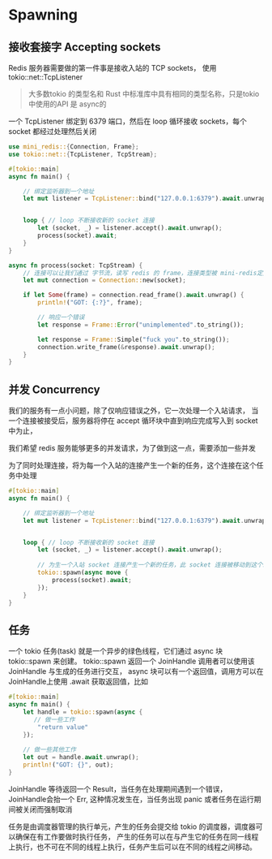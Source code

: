 # Spawning

## 接收套接字 Accepting sockets 
Redis 服务器需要做的第一件事是接收入站的 TCP sockets，
使用 tokio::net::TcpListener 

> 大多数tokio 的类型名和 Rust 中标准库中具有相同的类型名称，只是tokio中使用的API 是 async的

一个 TcpListener 绑定到 6379 端口，然后在 loop 循环接收 sockets，每个 socket 都经过处理然后关闭
```rust
use mini_redis::{Connection, Frame};
use tokio::net::{TcpListener, TcpStream};

#[tokio::main]
async fn main() {

    // 绑定监听器到一个地址
    let mut listener = TcpListener::bind("127.0.0.1:6379").await.unwrap();


    loop { // loop 不断接收新的 socket 连接
        let (socket, _) = listener.accept().await.unwrap();
        process(socket).await;
    }
}

async fn process(socket: TcpStream) {
    // 连接可以让我们通过 字节流，读写 redis 的 frame，连接类型被 mini-redis定义
    let mut connection = Connection::new(socket);

    if let Some(frame) = connection.read_frame().await.unwrap() {
        println!("GOT: {:?}", frame);

        // 响应一个错误
        let response = Frame::Error("unimplemented".to_string());

        let response = Frame::Simple("fuck you".to_string());
        connection.write_frame(&response).await.unwrap();
    }
}
```

## 并发 Concurrency 
我们的服务有一点小问题，除了仅响应错误之外，它一次处理一个入站请求，
当一个连接被接受后，服务器将停在 accept 循环块中直到响应完成写入到 socket 中为止，

我们希望 redis 服务能够更多的并发请求，为了做到这一点，需要添加一些并发

为了同时处理连接，将为每一个入站的连接产生一个新的任务，这个连接在这个任务中处理

```rust
#[tokio::main]
async fn main() {

    // 绑定监听器到一个地址
    let mut listener = TcpListener::bind("127.0.0.1:6379").await.unwrap();


    loop { // loop 不断接收新的 socket 连接
        let (socket, _) = listener.accept().await.unwrap();
        
        // 为生一个入站 socket 连接产生一个新的任务，此 socket 连接被移动到这个新任务中并且在里面处理
        tokio::spawn(async move {
            process(socket).await;
        });
    }
}
```

## 任务
一个 tokio 任务(task) 就是一个异步的绿色线程，它们通过 async 块 tokio::spawn 来创建。
tokio::spawn 返回一个 JoinHandle 调用者可以使用该 JoinHandle 与生成的任务进行交互，
async 块可以有一个返回值，调用方可以在 JoinHandle上使用 .await 获取返回值，比如
```rust
#[tokio::main]
async fn main() {
    let handle = tokio::spawn(async {
       // 做一些工作
        "return value"
    });
    
    // 做一些其他工作 
    let out = handle.await.unwrap();
    println!("GOT: {}", out);
}
```

JoinHandle 等待返回一个 Result，当任务在处理期间遇到一个错误，JoinHandle会抬一个 Err,
这种情况发生在，当任务出现  panic 或者任务在运行期间被关闭而强制取消

任务是由调度器管理的执行单元，产生的任务会提交给 tokio 的调度器，调度器可以确保在有工作要做时执行任务，
产生的任务可以在与产生它的任务在同一线程上执行，也不可在不同的线程上执行，任务产生后可以在不同的线程之间移动。

